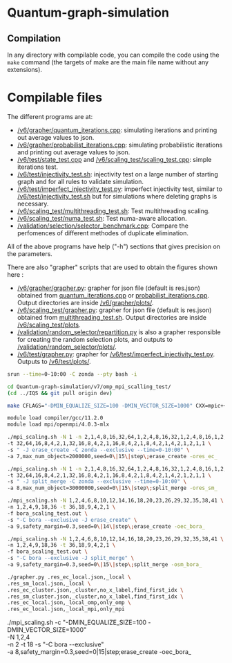 # Quantum-graph-simulation

## Compilation

In any directory with compilable code, you can compile the code using the `make` command (the targets of make are the main file name without any extensions).

# Compilable files

The different programs are at:

-   [/v6/grapher/quantum_iterations.cpp][]: simulating iterations and printing out average values to json.
-   [/v6/grapher/probabilist_iterations.cpp][]: simulating probabilistic iterations and printing out average values to json.
-   [/v6/test/state_test.cpp][] and [/v6/scaling_test/scaling_test.cpp][]: simple iterations test.
-   [/v6/test/injectivity_test.sh][]: injectivity test on a large number of starting graph and for all rules to validate simulation.
-   [/v6/test/imperfect_injectivity_test.py][]: imperfect injectivity test, similar to [/v6/test/injectivity_test.sh][] but for simulations where deleting graphs is necessary.
-   [/v6/scaling_test/multithreading_test.sh][]: Test multithreading scaling.
-   [/v6/scaling_test/numa_test.sh][]: Test numa-aware allocation.
-   [/validation/selection/selector_benchmark.cpp][]: Compare the perfomences of different methodes of duplicate elimination.

All of the above programs have help ("-h") sections that gives precision
on the parameters.

There are also "grapher" scripts that are used to obtain the figures
shown here :

-   [/v6/grapher/grapher.py][]: grapher for json file (default is res.json) obtained from [quantum_iterations.cpp] or [probabilist_iterations.cpp]. Output directories are inside [/v6/grapher/plots/].
-   [/v6/scaling_test/grapher.py][]: grapher for json file (default is res.json) obtained from [multithreading_test.sh]. Output directories are inside [/v6/scaling_test/plots].
-   [/validation/random_selector/repartition.py] is also a grapher responsible for creating the random selection plots, and outputs to [/validation/random_selector/plots/].
-   [/v6/test/grapher.py][]: grapher for [/v6/test/imperfect_injectivity_test.py]. Outputs to [/v6/test/plots/].

  [/v6/grapher/grapher.py]: ./v6/grapher/grapher.py
  [quantum_iterations.cpp]: ./v6/grapher/quantum_iterations.cpp
  [probabilist_iterations.cpp]: ./v6/grapher/probabilist_iterations.cpp
  [/v6/grapher/plots/]: ./v6/grapher/plots/
  [/v6/scaling_test/grapher.py]: ./v6/scaling_test/grapher.py
  [multithreading_test.sh]: ./v6/scaling_test/multithreading_test.sh
  [/v6/scaling_test/plots]: ./v6/scaling_test/plots/
  [/validation/random_selector/repartition.py]: ./validation/random_selector/repartition.py
  [/validation/random_selector/plots/]: ./validation/random_selector/plots/
  [/v6/test/grapher.py]: ./v6/test/grapher.py
  [/v6/test/imperfect_injectivity_test.py]: ./v6/test/imperfect_injectivity_test.py
  [/v6/test/plots/]: ./v6/test/plots/
  [/v6/grapher/quantum_iterations.cpp]: ./v6/grapher/quantum_iterations.cpp
  [/v6/grapher/probabilist_iterations.cpp]: ./v6/grapher/probabilist_iterations.cpp
  [/v6/test/state_test.cpp]: ./v6/test/state_test.cpp
  [/v6/scaling_test/scaling_test.cpp]: ./v6/scaling_test/scaling_test.cpp
  [/v6/test/injectivity_test.sh]: ./v6/test/injectivity_test.sh
  [/v6/test/imperfect_injectivity_test.py]: ./v6/test/imperfect_injectivity_test.py
  [/v6/scaling_test/multithreading_test.sh]: ./v6/scaling_test/multithreading_test.sh
  [/v6/scaling_test/numa_test.sh]: ./v6/scaling_test/numa_test.sh
  [/validation/selection/selector_benchmark.cpp]: ./validation/selection/selector_benchmark.cpp

  ```bash
srun --time=0-10:00 -C zonda --pty bash -i

cd Quantum-graph-simulation/v7/omp_mpi_scalling_test/
(cd ../IQS && git pull origin dev)

make CFLAGS="-DMIN_EQUALIZE_SIZE=100 -DMIN_VECTOR_SIZE=1000" CXX=mpic++

module load compiler/gcc/11.2.0
module load mpi/openmpi/4.0.3-mlx

./mpi_scaling.sh -N 1 -n 2,1,4,8,16,32,64,1,2,4,8,16,32,1,2,4,8,16,1,2,4,8,1,2,4,1,2,1 \
  -t 32,64,16,8,4,2,1,32,16,8,4,2,1,16,8,4,2,1,8,4,2,1,4,2,1,2,1,1 \
  -s " -J erase_create -C zonda --exclusive --time=0-10:00" \
  -a 7,max_num_object=2000000,seed=0\|15\|step\;erase_create -ores_ec_

./mpi_scaling.sh -N 1 -n 2,1,4,8,16,32,64,1,2,4,8,16,32,1,2,4,8,16,1,2,4,8,1,2,4,1,2,1 \
  -t 32,64,16,8,4,2,1,32,16,8,4,2,1,16,8,4,2,1,8,4,2,1,4,2,1,2,1,1 \
  -s " -J split_merge -C zonda --exclusive --time=0-10:00" \
  -a 8,max_num_object=30000000,seed=0\|15\|step\;split_merge -ores_sm_

./mpi_scaling.sh -N 1,2,4,6,8,10,12,14,16,18,20,23,26,29,32,35,38,41 \
  -n 1,2,4,9,18,36 -t 36,18,9,4,2,1 \
  -f bora_scaling_test.out \
  -s "-C bora --exclusive -J erase_create" \
  -a 9,safety_margin=0.3,seed=0\|14\|step\;erase_create -oec_bora_

./mpi_scaling.sh -N 1,2,4,6,8,10,12,14,16,18,20,23,26,29,32,35,38,41 \
  -n 1,2,4,9,18,36 -t 36,18,9,4,2,1 \
  -f bora_scaling_test.out \
  -s "-C bora --exclusive -J split_merge" \
  -a 9,safety_margin=0.3,seed=0\|15\|step\;split_merge -osm_bora_

./grapher.py .res_ec_local.json,_local \
  .res_sm_local.json,_local \
  .res_ec_cluster.json,_cluster,no_x_label,find_first_idx \
  .res_sm_cluster.json,_cluster,no_x_label,find_first_idx \
  .res_ec_local.json,_local_omp,only_omp \
  .res_ec_local.json,_local_mpi,only_mpi
```

./mpi_scaling.sh -c "-DMIN_EQUALIZE_SIZE=100 -DMIN_VECTOR_SIZE=1000" \
  -N 1,2,4 \
  -n 2 -t 18 -s "-C bora --exclusive" \
  -a 8,safety_margin=0.3,seed=0\|15\|step\;erase_create -oec_bora_